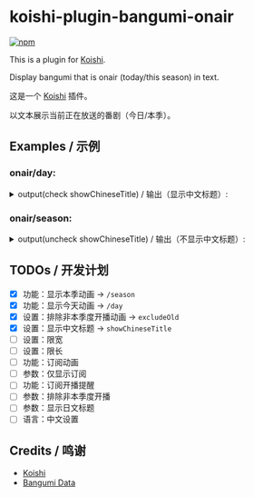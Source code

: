 # koishi-plugin-bangumi-onair

[![npm](https://img.shields.io/npm/v/koishi-plugin-bangumi-onair?style=flat-square)](https://www.npmjs.com/package/koishi-plugin-bangumi-onair)

This is a plugin for [Koishi](https://koishi.chat/).

Display bangumi that is onair (today/this season) in text.

这是一个 [Koishi](https://koishi.chat/) 插件。

以文本展示当前正在放送的番剧（今日/本季）。

## Examples / 示例

### onair/day:
<details>
<summary>output(check showChineseTitle) / 输出（显示中文标题）:</summary>

> 00:05   スプリガン
> 00:28   不死不幸
> 00:58   破灭之国
> 08:30   影之诗F 七影篇
> \> --- 16:14 ---
> 16:30   特搜组大吾 救国的橘色部队
> 16:55   全力兔子
> 16:55   パウ・パトロール(シーズン4)
> 17:25   希望的力量～大人光之美少女'23～
> 18:00   哆啦A梦
> 21:00   世界尽头的圣骑士 铁锈之山的君王
> 21:30   家里蹲吸血姬的苦闷
> 22:00   间谍过家家 第二季
> 22:00   极速车魂
> 22:00   死神 千年血战篇-诀别谭-
> 22:30   新上司是天然呆
> 23:00   归还者的魔法要特别
> 23:00   小不点
> 23:00   药屋少女的呢喃
> 23:30   猪肝记得煮熟再吃

</details>

### onair/season:
<details>
<summary>output(uncheck showChineseTitle) / 输出（不显示中文标题）:</summary>

> --- Monday ---
> 01-08   名探偵コナン
> 03-28   パッコロリン
> 04-02   パズドラ
> 04-04   其れ、則ちスケッチ。
> 04-13   クレヨンしんちゃん
> 07-10   ダークギャザリング
> 09-25   チキップダンサーズ(第3期)
> 10-02   私の推しは悪役令嬢。
> 10-02   しーくれっとみっしょん～潜入捜査官は絶対に負けない！～
> 10-02   鴨乃橋ロンの禁断推理
> 10-02   SHY
> 10-02   ミギとダリ
> 10-02   B-PROJECT ～熱烈＊ラブコール～
> 10-03   それいけ!アンパンマン
> 10-09   川越ボーイズ・シング
> 10-09   星屑テレパス
> --- Tuesday ---
> 01-10   Call Star -ボクは本当にダメな星？-
> 07-04   フェ～レンザイ -神さまの日常-
> 08-01   おでかけ子ザメ
> 10-03   Paradox Live THE ANIMATION
> 10-03   聖剣学院の魔剣使い
> 10-03   聖女の魔力は万能です Season2
> 10-03   とあるおっさんのVRMMO活動記
> 10-03   東京リベンジャーズ 天竺編
> 10-10   デッドマウント・デスプレイ(第2クール)
> --- Wednesday ---
> 03-08   夜は猫といっしょ Season2
> 03-16   キラキラADらっこちゃん
> 03-22   しゅわわん！
> 07-12   Helck
> 10-04   16bitセンセーション -ANOTHER LAYER-
> 10-04   カミエラビ GOD.app
> 10-04   陰の実力者になりたくて！ 2nd season
> 10-04   絆のアリル セカンドシーズン
> 10-04   ブルバスター
> 10-04   忍ばない！クリプトニンジャ咲耶
> 10-04   婚約破棄された令嬢を拾った俺が、イケナイことを教え込む
> 10-04   ウマ娘 プリティーダービー Season 3
> 10-20   ONE PIECE
> 11-01   転生したらスライムだった件 コリウスの夢
> --- Thursday ---
> 04-10   こうしす!
> 07-06   呪術廻戦 懐玉・玉折／渋谷事変(第2期)
> 09-28   冒険者になりたいと都に出て行った娘がSランクになってた
> 10-05   魔法使いの嫁 SEASON2 第2クール
> 10-05   ビックリメン
> 10-05   暴食のベルセルク
> 10-05   柚木さんちの四兄弟。
> 10-12   グッド・ナイト・ワールド
> 10-12   Dr.STONE NEW WORLD(第2クール)
> 10-12   まついぬ
> 10-26   PLUTO
> 11-02   鬼武者
> 11-09   悪魔くん
> 11-23   ぼくのデーモン
> 12-26   ガイナタマガー
> --- Friday ---
> 01-07   パウ・パトロール(シーズン4)
> 04-07   パンパカパンツ おNEWさん
> 04-14   ポケットモンスター(2023)
> 04-15   ドラえもん
> 06-26   狐妖小红娘
> 07-07   るろうに剣心 -明治剣客浪漫譚-(2023)
> 09-29   お嬢と番犬くん
> 10-06   カノジョも彼女 Season 2
> 10-06   経験済みなキミと、経験ゼロなオレが、お付き合いする話。
> 10-06   BEYBLADE X
> 10-06   盾の勇者の成り上がり Season 3
> 10-06   ゴブリンスレイヤーⅡ
> 10-06   ヒプノシスマイク -Division Rap Battle- Rhyme Anima ＋
> 10-06   攻略うぉんてっど！～異世界救います!?～
> 10-06   アンダーニンジャ
> 10-06   レヱル・ロマネスク２
> 10-06   葬送のフリーレン
> 10-13   放課後少年花子くん
> 11-03   進撃の巨人 The Final Season 完結編 後編
> 11-10   機甲英雄 機鬥勇者 第2季
> --- Saturday ---
> 01-08   ニンジャラ
> 02-05   ぼくらベビーベアーズ
> 04-02   ぼのぼの
> 06-05   よるわまわるよ
> 07-08   シャドウバースF(セブンシャドウズ編)
> 07-08   BLEACH 千年血戦篇 -訣別譚-
> 07-08   スプリガン
> 08-17   機甲英雄 機鬥勇者
> 09-30   MFゴースト
> 09-30   め組の大吾 救国のオレンジ
> 10-07   SPY×FAMILY Season 2
> 10-07   全力ウサギ(2023)
> 10-07   アークナイツ【冬隠帰路/PERISH IN FROST】
> 10-07   おしりたんてい(第8シリーズ)
> 10-07   新しい上司はど天然
> 10-07   帰還者の魔法は特別です
> 10-07   豚のレバーは加熱しろ
> 10-07   オチビサン
> 10-07   ひきこまり吸血姫の悶々
> 10-07   最果てのパラディン 鉄錆の山の王
> 10-07   はめつのおうこく
> 10-07   アンデッドアンラック
> 10-07   キボウノチカラ～オトナプリキュア'23～
> 10-28   薬屋のひとりごと
> --- Sunday ---
> 01-08   ちびまる子ちゃん
> 02-05   ひろがるスカイ！プリキュア
> 04-02   アニアキングダム
> 04-02   デュエル・マスターズ WIN 決闘学園編
> 04-02   逃走中 グレートミッション
> 04-03   遊☆戯☆王ゴーラッシュ!!
> 07-09   ゾン100～ゾンビになるまでにしたい100のこと～
> 10-01   トランスフォーマー アーススパーク
> 10-01   オーバーテイク！
> 10-01   キャプテン翼シーズン2 ジュニアユース編
> 10-01   シャングリラ・フロンティア～クソゲーハンター、神ゲーに挑まんとす～
> 10-01   でこぼこ魔女の親子事情
> 10-01   ラグナクリムゾン
> 10-05   サザエさん
> 10-08   僕らの雨いろプロトコル
> 10-08   君のことが大大大大大好きな100人の彼女
> 10-08   七つの大罪 黙示録の四騎士
> 10-08   ポーション頼みで生き延びます！
> 10-08   ティアムーン帝国物語～断頭台から始まる、姫の転生逆転ストーリー～
> 10-22   ドッグシグナル

</details>

## TODOs / 开发计划
 - [x] 功能：显示本季动画 -> `/season`
 - [x] 功能：显示今天动画 -> `/day`
 - [x] 设置：排除非本季度开播动画 -> `excludeOld`
 - [x] 设置：显示中文标题 -> `showChineseTitle`
 - [ ] 设置：限宽
 - [ ] 设置：限长
 - [ ] 功能：订阅动画
 - [ ] 参数：仅显示订阅
 - [ ] 功能：订阅开播提醒
 - [ ] 参数：排除非本季度开播
 - [ ] 参数：显示日文标题
 - [ ] 语言：中文设置

## Credits / 鸣谢
 - [Koishi](https://koishi.chat/)
 - [Bangumi Data](https://github.com/bangumi-data/bangumi-data)